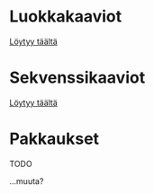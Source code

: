 
# Luokkakaaviot

[Löytyy täältä](luokkakaaviot.md)

# Sekvenssikaaviot

[Löytyy täältä](sekvenssikaaviot.md)

# Pakkaukset

TODO

...muuta?


